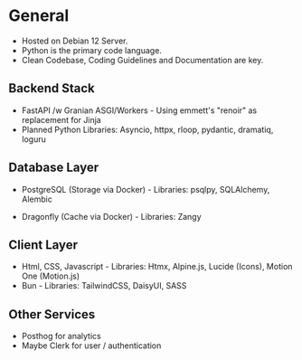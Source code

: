 # General

- Hosted on Debian 12 Server.
- Python is the primary code language.
- Clean Codebase, Coding Guidelines and Documentation are key.

## Backend Stack

- FastAPI /w Granian ASGI/Workers - Using emmett's "renoir" as replacement for Jinja
- Planned Python Libraries: Asyncio, httpx, rloop, pydantic, dramatiq, loguru

## Database Layer

- PostgreSQL (Storage via Docker)
                - Libraries: psqlpy, SQLAlchemy, Alembic

- Dragonfly (Cache via Docker)
                - Libraries: Zangy

## Client Layer

- Html, CSS, Javascript
                - Libraries: Htmx, Alpine.js, Lucide (Icons), Motion One (Motion.js)
- Bun
                - Libraries: TailwindCSS, DaisyUI, SASS

## Other Services

- Posthog for analytics
- Maybe Clerk for user / authentication

